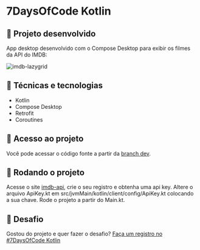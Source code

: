 # 7DaysOfCode Kotlin

## 📐 Projeto desenvolvido

App desktop desenvolvido com o Compose Desktop para exibir os filmes da API do IMDB:

![imdb-lazygrid](https://user-images.githubusercontent.com/8989346/163228803-92839046-4c0e-4f65-9ddb-c3659e6dde2c.gif)

## 🔨 Técnicas e tecnologias

- Kotlin
- Compose Desktop
- Retrofit
- Coroutines

## 📂 Acesso ao projeto

Você pode acessar o código fonte a partir da [branch dev](https://github.com/raphaelfontoura/kmovies-desktop-7DaysCode/tree/main).

## 🏃 Rodando o projeto

Acesse o site [imdb-api](https://imdb-api.com/), crie o seu registro e obtenha uma api key.
Altere o arquivo ApiKey.kt em src/jvmMain/kotlin/client/config/ApiKey.kt colocando a sua chave.
Rode o projeto a partir do Main.kt.

## 🎯 Desafio

Gostou do projeto e quer fazer o desafio? [Faça um registro no #7DaysOfCode Kotlin](https://7daysofcode.io/matricula/kotlin)